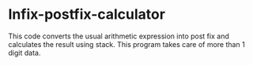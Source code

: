 # Infix-postfix-calculator
This code converts the usual arithmetic expression into post fix and calculates the result using stack. This program takes care of more than 1 digit data.
